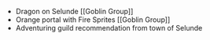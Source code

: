 
- Dragon on Selunde [[Goblin Group]]
- Orange portal with Fire Sprites [[Goblin Group]]
- Adventuring guild recommendation from town of Selunde